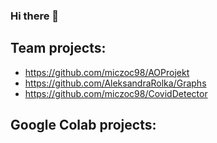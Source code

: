 ### Hi there 👋
## Team projects:
- https://github.com/miczoc98/AOProjekt
- https://github.com/AleksandraRolka/Graphs
- https://github.com/miczoc98/CovidDetector
## Google Colab projects:



<!--
**pieczonkam/pieczonkam** is a ✨ _special_ ✨ repository because its `README.md` (this file) appears on your GitHub profile.

Here are some ideas to get you started:

- 🔭 I’m currently working on ...
- 🌱 I’m currently learning ...
- 👯 I’m looking to collaborate on ...
- 🤔 I’m looking for help with ...
- 💬 Ask me about ...
- 📫 How to reach me: ...
- 😄 Pronouns: ...
- ⚡ Fun fact: ...
-->
